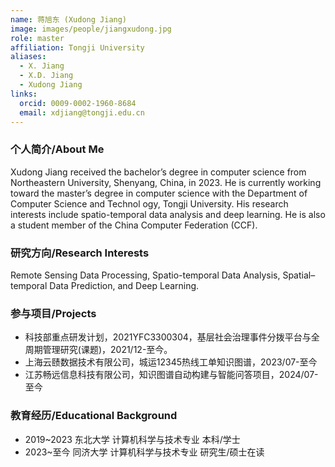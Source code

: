 ```yaml
---
name: 蒋旭东 (Xudong Jiang)
image: images/people/jiangxudong.jpg
role: master
affiliation: Tongji University
aliases:
  - X. Jiang
  - X.D. Jiang
  - Xudong Jiang
links:
  orcid: 0009-0002-1960-8684
  email: xdjiang@tongji.edu.cn
---
```


### 个人简介/About Me
Xudong Jiang received the bachelor’s degree in computer science from Northeastern University, Shenyang, China, in 2023. He is currently working toward the master’s degree in computer science with the Department of Computer Science and Technol
ogy, Tongji University. His research interests include spatio-temporal data analysis and deep learning. He is also a student member of the China Computer Federation (CCF).

### 研究方向/Research Interests
Remote Sensing Data Processing, Spatio-temporal Data Analysis, Spatial–temporal Data Prediction, and Deep Learning.

### 参与项目/Projects
- 科技部重点研发计划，2021YFC3300304，基层社会治理事件分拨平台与全周期管理研究(课题)，2021/12-至今。
- 上海云赜数据技术有限公司，城运12345热线工单知识图谱，2023/07-至今
- 江苏畅远信息科技有限公司，知识图谱自动构建与智能问答项目，2024/07-至今

### 教育经历/Educational Background
- 2019~2023 东北大学 计算机科学与技术专业 本科/学士
- 2023~至今 同济大学 计算机科学与技术专业 研究生/硕士在读

